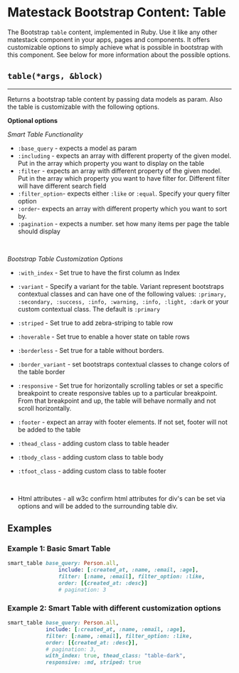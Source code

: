 # Matestack Bootstrap Content: Table

The Bootstrap `table` content, implemented in Ruby. Use it like any other matestack component in your apps, pages and components. It offers customizable options to simply achieve what is possible in bootstrap with this component. See below for more information about the possible options.

## `table(*args, &block)`
----

Returns a bootstrap table content by passing data models as param. Also the table is customizable with the following options. 

**Optional options**

*Smart Table Functionality*
* `:base_query` - expects a model as param
* `:including` - expects an array with different property of the given model. Put in the array which property you want to display on the table
* `:filter` - expects an array with different property of the given model. Put in the array which property you want to have filter for. Different filter will have different search field
* `:filter_option`- expects either `:like` or `:equal`. Specify your query filter option
* `:order`- expects an array with different property which you want to sort by.  
* `:pagination` - expects a number. set how many items per page the table should display
<br>

*Bootstrap Table Customization Options*

* `:with_index` - Set true to have the first column as Index

* `:variant` - Specify a variant for the table. Variant represent bootstraps contextual classes and can have one of the following values: `:primary, :secondary, :success, :info, :warning, :info, :light, :dark` or your custom contextual class. The default is `:primary`
* `:striped` -  Set true to add zebra-striping to table row
* `:hoverable` - Set true to enable a hover state on table rows
* `:borderless` -  Set true for a table without borders.
* `:border_variant` - set bootstraps contextual classes to change colors of the table border
* `:responsive` - Set true for horizontally scrolling tables or set a specific breakpoint to create responsive tables up to a particular breakpoint. From that breakpoint and up, the table will behave normally and not scroll horizontally.
* `:footer` - expect an array with footer elements. If not set, footer will not be added to the table
* `:thead_class` - adding custom class to table header
* `:tbody_class` - adding custom class to table body
* `:tfoot_class` - adding custom class to table footer
<br>

* Html attributes - all w3c confirm html attributes for div's can be set via options and will be added to the surrounding table div.

## Examples

### Example 1: Basic Smart Table 

```ruby
smart_table base_query: Person.all, 
                include: [:created_at, :name, :email, :age],
                filter: [:name, :email], filter_option: :like,
                order: [{created_at: :desc}]
                # pagination: 3
```

### Example 2: Smart Table with different customization options

```ruby
smart_table base_query: Person.all, 
            include: [:created_at, :name, :email, :age],
            filter: [:name, :email], filter_option: :like,
            order: [{created_at: :desc}],
            # pagination: 3,
            with_index: true, thead_class: "table-dark", 
            responsive: :md, striped: true
```
